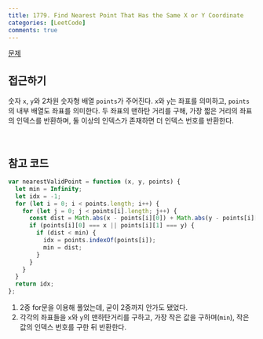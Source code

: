 ```yaml
---
title: 1779. Find Nearest Point That Has the Same X or Y Coordinate
categories: [LeetCode]
comments: true
---
```


[문제](https://leetcode.com/problems/find-nearest-point-that-has-the-same-x-or-y-coordinate/)

## 접근하기

숫자 `x`, `y`와 2차원 숫자형 배열 `points`가 주어진다. `x`와 `y`는 좌표를 의미하고, `points`의 내부 배열도 좌표를 의미한다. 두 좌표의 맨하탄 거리를 구해, 가장 짧은 거리의 좌표의 인덱스를 반환하며, 둘 이상의 인덱스가 존재하면 더 인덱스 번호를 반환한다.

<br>

## 참고 코드

```js
var nearestValidPoint = function (x, y, points) {
  let min = Infinity;
  let idx = -1;
  for (let i = 0; i < points.length; i++) {
    for (let j = 0; j < points[i].length; j++) {
      const dist = Math.abs(x - points[i][0]) + Math.abs(y - points[i][1]);
      if (points[i][0] === x || points[i][1] === y) {
        if (dist < min) {
          idx = points.indexOf(points[i]);
          min = dist;
        }
      }
    }
  }
  return idx;
};
```

1. 2중 for문을 이용해 풀었는데, 굳이 2중까지 안가도 됐었다.
2. 각각의 좌표들을 `x`와 `y`의 맨하탄거리를 구하고, 가장 작은 값을 구하며(`min`), 작은 값의 인덱스 번호를 구한 뒤 반환한다.
